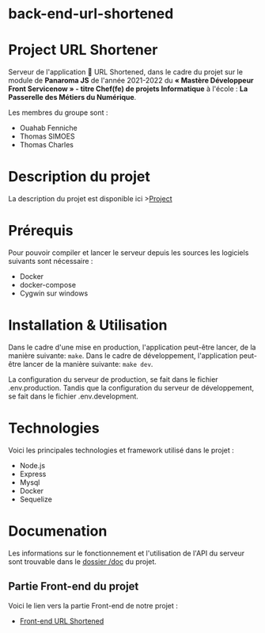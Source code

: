 # back-end-url-shortened

# Project URL Shortener
Serveur de l'application :notebook_with_decorative_cover: URL Shortened, dans le cadre du projet sur le module de **Panaroma JS** de l'année 2021-2022 du **« Mastère  Développeur Front Servicenow »  - titre Chef(fe) de projets Informatique** à l'école : **La Passerelle des Métiers du Numérique**.

Les membres du groupe sont :
- Ouahab Fenniche
- Thomas SIMOES
- Thomas Charles

# Description du projet

La description du projet est disponible ici >[Project](Project.md)

# Prérequis

Pour pouvoir compiler et lancer le serveur depuis les sources les logiciels suivants sont nécessaire :
- Docker
- docker-compose
- Cygwin sur windows

# Installation & Utilisation

Dans le cadre d'une mise en production, l'application peut-être lancer, de la manière suivante: `make`.
Dans le cadre de développement, l'application peut-être lancer de la manière suivante: `make dev`.

La configuration du serveur de production, se fait dans le fichier .env.production.
Tandis que la configuration du serveur de développement, se fait dans le fichier .env.development.


# Technologies

Voici les principales technologies et framework utilisé dans le projet :
- Node.js
- Express
- Mysql
- Docker
- Sequelize

# Documenation

Les informations sur le fonctionnement et l'utilisation de l'API du serveur sont trouvable dans le [dossier /doc](./doc) du projet.

## Partie Front-end du projet

Voici le lien vers la partie Front-end de notre projet :
- [Front-end URL Shortened](https://github.com/tcharles2201/front-end-url-shortened)

